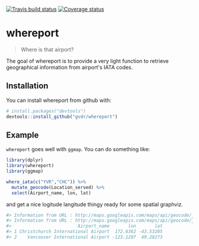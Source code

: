 [![Travis build status](https://travis-ci.org/gvdr/whereport.svg?branch=master)](https://travis-ci.org/gvdr/whereport)
[![Coverage status](https://codecov.io/gh/gvdr/whereport/branch/master/graph/badge.svg)](https://codecov.io/github/gvdr/whereport?branch=master)

# whereport

> Where is that airport?

The goal of whereport is to provide a very light function to retrieve geographical information from airport's IATA codes.

## Installation

You can install whereport from github with:


``` r
# install.packages("devtools")
devtools::install_github("gvdr/whereport")
```

## Example

`whereport` goes well with `ggmap`. You can do something like:

``` r
library(dplyr)
library(whereport)
library(ggmap)

where_iata(c("YVR","CHC")) %>%
  mutate_geocode(Location_served) %>%
  select(Airport_name, lon, lat)
```
and get a nice logitude langitude thingy ready for some spatial graphviz.

```r
#> Information from URL : http://maps.googleapis.com/maps/api/geocode/json?address=Christchurch,%20New%20Zealand&sensor=false
#> Information from URL : http://maps.googleapis.com/maps/api/geocode/json?address=Vancouver,%20British%20Columbia,%20Canada&sensor=false
#>                         Airport_name       lon       lat
#> 1 Christchurch International Airport  172.6362 -43.53205
#> 2    Vancouver International Airport -123.1207  49.28273
```

